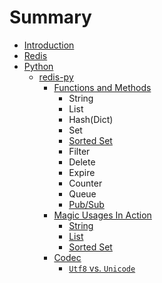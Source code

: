 # Summary

* [Introduction](README.md)
* [Redis](Redis/README.md)
* [Python](Python/README.md)
  * [redis-py](Python/redis-py/README.md)
    * [Functions and Methods](Python/redis-py/FunctionsAndMethods/README.md)
      * String
      * List
      * Hash(Dict)
      * Set
      * [Sorted Set](Python/redis-py/FunctionsAndMethods/sorted-set.md)
      * Filter
      * Delete
      * Expire
      * Counter
      * Queue
      * [Pub/Sub](Python/redis-py/FunctionsAndMethods/pub-sub.md)
    * [Magic Usages In Action](Python/redis-py/magic-usages-in-action.md)
      * [String](Python/redis-py/MagicUsagesInAction/string.md)
      * [List](Python/redis-py/MagicUsagesInAction/list.md)
      * [Sorted Set](Python/redis-py/MagicUsagesInAction/sorted-set.md)
    * [Codec](Codec/README.md)
      * [``Utf8`` vs. ``Unicode``](Codec/utf8-vs-unicode.md)